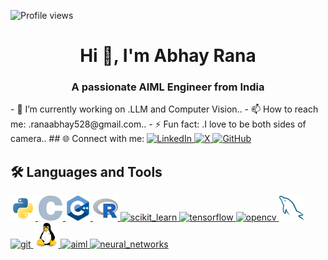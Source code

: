 ![Profile views](https://komarev.com/ghpvc/?username=abhayrana-renex&label=Profile%20views&color=0e75b6&style=flat)
<!--
**abhayrana-renex/abhayrana-renex** is a ✨ _special_ ✨ repository because its `README.md` (this file) appears on your GitHub profile.
<!-- Banner -->
<h1 align="center">Hi 👋, I'm Abhay Rana</h1>
<h3 align="center">A passionate AIML Engineer from India</h3> 
- 🔭 I’m currently working on .LLM and Computer Vision..
- 📫 How to reach me: .ranaabhay528@gmail.com..
- ⚡ Fun fact: .I love to be both sides of camera..
## 🌐 Connect with me:
<a href="https://www.linkedin.com/in/abhaey-rana" target="_blank">
  <img src="https://cdn.jsdelivr.net/gh/devicons/devicon/icons/linkedin/linkedin-original.svg" alt="LinkedIn" width="40" height="40"/>
</a>
<a href="https://x.com/Abhaeyranaa" target="_blank">
  <img src="https://cdn.jsdelivr.net/gh/simple-icons/simple-icons/icons/x.svg" alt="X" width="40" height="40"/>
</a>
<a href="https://github.com/abhayrana-renex" target="_blank">
  <img src="https://cdn.jsdelivr.net/gh/devicons/devicon/icons/github/github-original.svg" alt="GitHub" width="40" height="40"/>
</a>

## 🛠️ Languages and Tools
<p align="left"> 
  <!-- Python -->
  <a href="https://www.python.org" target="_blank"> 
    <img src="https://raw.githubusercontent.com/devicons/devicon/master/icons/python/python-original.svg" alt="python" width="40" height="40"/> 
  </a>
  <!-- C -->
  <a href="https://www.iso.org/standard/74528.html" target="_blank"> 
    <img src="https://raw.githubusercontent.com/devicons/devicon/master/icons/c/c-original.svg" alt="c" width="40" height="40"/> 
  </a>
  <!-- C++ -->
  <a href="https://isocpp.org/" target="_blank"> 
    <img src="https://raw.githubusercontent.com/devicons/devicon/master/icons/cplusplus/cplusplus-original.svg" alt="cplusplus" width="40" height="40"/> 
  </a>
  <a href="https://www.r-project.org/" target="_blank"> 
  <img src="https://raw.githubusercontent.com/devicons/devicon/master/icons/r/r-original.svg" alt="r" width="40" height="40"/> 
</a>
  <!-- Scikit-learn -->
  <a href="https://scikit-learn.org/" target="_blank"> 
    <img src="https://raw.githubusercontent.com/scikit-learn/scikit-learn/main/doc/logos/scikit-learn-logo-notext.png" alt="scikit_learn" width="40" height="40"/> 
  </a>
  <!-- TensorFlow -->
  <a href="https://www.tensorflow.org/" target="_blank"> 
    <img src="https://www.vectorlogo.zone/logos/tensorflow/tensorflow-icon.svg" alt="tensorflow" width="40" height="40"/> 
  </a>
  <!-- OpenCV -->
  <a href="https://opencv.org/" target="_blank"> 
    <img src="https://www.vectorlogo.zone/logos/opencv/opencv-icon.svg" alt="opencv" width="40" height="40"/> 
  </a>
  
  <!-- MySQL -->
  <a href="https://www.mysql.com/" target="_blank"> 
    <img src="https://raw.githubusercontent.com/devicons/devicon/master/icons/mysql/mysql-original.svg" alt="mysql" width="40" height="40"/> 
  </a>
  <!-- Git -->
  <a href="https://git-scm.com/" target="_blank"> 
    <img src="https://www.vectorlogo.zone/logos/git-scm/git-scm-icon.svg" alt="git" width="40" height="40"/> 
  </a>
  <!-- Linux -->
  <a href="https://www.linux.org/" target="_blank"> 
    <img src="https://raw.githubusercontent.com/devicons/devicon/master/icons/linux/linux-original.svg" alt="linux" width="40" height="40"/> 
  </a>
  <!-- AIML -->
  <a href="https://en.wikipedia.org/wiki/Artificial_intelligence" target="_blank"> 
    <img src="https://img.icons8.com/external-flat-juicy-fish/60/external-artificial-intelligence-artificial-intelligence-flat-flat-juicy-fish.png" alt="aiml" width="40" height="40"/> 
  </a>
  <!-- Neural Networks -->
  <a href="https://en.wikipedia.org/wiki/Artificial_neural_network" target="_blank"> 
    <img src="https://img.icons8.com/external-others-pike-picture/60/external-Neural-Network-artificial-intelligence-others-pike-picture.png" alt="neural_networks" width="40" height="40"/> 
  </a>
</p>
